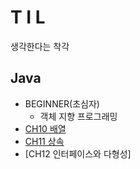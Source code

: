 
T I L
=====
생각한다는 착각

## Java
  * BEGINNER(초심자)
    * 객체 지향 프로그래밍
  * [CH10 배열](https://github.com/1000004/TLI/tree/main/Java/CH10_%EB%B0%B0%EC%97%B4)
  * [CH11 상속](https://github.com/1000004/TLI/tree/main/Java/CH11_%EC%83%81%EC%86%8D)
  * [CH12 인터페이스와 다형성]
